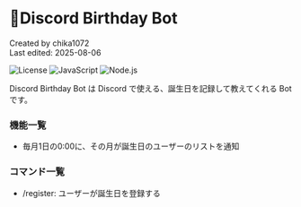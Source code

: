 # 🎂Discord Birthday Bot
Created by chika1072  
Last edited: 2025-08-06

![License](https://img.shields.io/github/license/chika1072/discord_birthday_bot)
![JavaScript](https://img.shields.io/badge/JavaScript-ES2023-yellow?logo=javascript&logoColor=white)
![Node.js](https://img.shields.io/badge/Node.js-20.x-green?logo=node.js)

Discord Birthday Bot は Discord で使える、誕生日を記録して教えてくれる Bot です。

### 機能一覧
- 毎月1日の0:00に、その月が誕生日のユーザーのリストを通知

### コマンド一覧
- /register: ユーザーが誕生日を登録する
